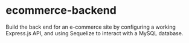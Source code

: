 # ecommerce-backend
Build the back end for an e-commerce site by configuring a working Express.js API, and using Sequelize to interact with a MySQL database.
